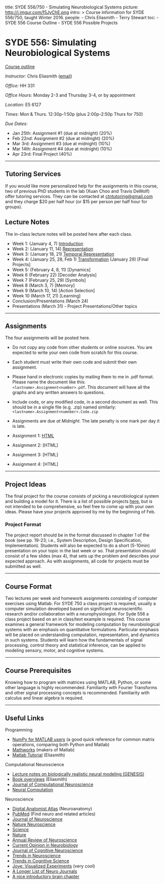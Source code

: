 title: SYDE 556/750 - Simulating Neurobiological Systems
picture: http://i.imgur.com/f5JyChE.png
intro: >
    Course information for SYDE 556/750, taught Winter 2016.
people:
    - Chris Eliasmith
    - Terry Stewart
toc:
    - SYDE 556 Course Outline
    - SYDE 556 Possible Projects

#  SYDE 556: Simulating Neurobiological Systems

[Course outline](/research/syde-750/syde-556-course-outline.html)

_Instructor:_ Chris Eliasmith ([email](mailto:celiasmith@uwaterloo.ca))

_Office:_ HH 331

_Office Hours:_ Monday 2-3 and Thursday 3-4, or by appointment

_Location:_ E5 6127

_Times:_ Mon & Thurs. 12:30p-1:50p (plus 2:00p-2:50p Thurs for 750)

_Due Dates:_ 

 * Jan 25th: Assignment #1 (due at midnight) (20%)
 * Feb 22nd: Assignment #2 (due at midnight) (20%) 
 * Mar 3rd: Assignment #3 (due at midnight) (10%)
 * Mar 14th: Assignment #4 (due at midnight) (10%)
 * Apr 23rd: Final Project (40%)


* * *

## Tutoring Services

If you would like more personalized help for the assignments in this course, 
two of previous PhD students in the lab (Xuan Choo and Travis DeWolf) offer tutoring 
services.  They can be contacted at [ctntutoring@gmail.com](mailto:ctntutoring@gmail.com)
and they charge \$20 per half hour (or \$15 per person per half hour for groups).

## Lecture Notes

The in-class lecture notes will be posted here after each class.

 * Week 1: (January 4, 7) [Introduction](http://nbviewer.ipython.org/github/celiasmith/syde556/blob/master/SYDE%20556%20Lecture%201%20Introduction.ipynb)
 * Week 2: (January 11, 14) [Representation](http://nbviewer.ipython.org/github/celiasmith/syde556/blob/master/SYDE%20556%20Lecture%202%20Representation.ipynb)
 * Week 3: (January 18, 21) [Temporal Representation](http://nbviewer.ipython.org/github/celiasmith/syde556/blob/master/SYDE%20556%20Lecture%203%20Temporal%20Representation.ipynb)
 * Week 4: (January 25, 28, Feb 1) [Transformation](http://nbviewer.ipython.org/github/celiasmith/syde556/blob/master/SYDE%20556%20Lecture%204%20Transformation.ipynb) (January 29) [Final Projects]
* Week 5: (February 4, 8, 11) [Dynamics]
* Week 6 (February 22) [Decoder Analysis]
* Week 7 (February 25, 29) [Symbols]
* Week 8 (March 3, 7) [Memory]
* Week 9 (March 10, 14) [Action Selection]
* Week 10 (March 17, 21) [Learning]
* Conclusion/Presentations (March 24)
* Presentations (March 31) - Project Presentations/Other topics

* * *

##  Assignments

The four assignments will be posted here. 

 * Do not copy any code from other students or online sources.  You are expected to write your own code from scratch for this course.
 * Each student must write their own code and submit their own assignment.
 * Please hand in electronic copies by mailing them to me in .pdf format.  Please name the document like this: `<lastname>.Assignment<number>.pdf`.  This document will have all the graphs and any written answers to questions.
 * Include code, or any modified code, in a second document as well.  This should be in a single file (e.g. .zip) named similarly: `<lastname>.Assignment<numnber>.Code.zip`
 * Assignments are due _at Midnight_.  The late penalty is one mark per day it is late.

  * Assignment 1: [HTML](http://nbviewer.ipython.org/github/celiasmith/syde556/blob/master/Assignment%201.ipynb)
  * Assignment 2: [HTML]
  * Assignment 3: [HTML]
  * Assignment 4: [HTML]
  
* * *

## Project Ideas

The final project for the course consists of picking a neurobiological system and
building a model for it.  There is a list of possible projects [here](/research/syde-750/syde-556-possible-projects.html),
but is not intended to be comprehensive, so feel free to come up with your own ideas.
Please have your projects approved by me by the beginning of Feb.

### Project Format

The project report should be in the format discussed in chapter 1 of the book
(see pp. 19-23; i.e., System Description, Design Specification,
Implementation). Students will also be expected to do a short (5-10min)
presentation on your topic in the last week or so.  That presentation should consist of a few slides (max 4), that sets up the problem and describes your expected approach. As with assignments, all code for projects must be submitted as well.

* * *

## Course Format

Two lectures per week and homework assignments consisting of computer
exercises using Matlab. For SYDE 750 a class project is required, usually a
computer simulation developed based on significant neuroscientific research
and/or collaboration with a neurophysiologist. For Syde 556 a class project
based on an in class/text example is required. This course examines a general
framework for modeling computation by neurobiological systems with an emphasis
on quantitative formulations. Particular emphasis will be placed on
understanding computation, representation, and dynamics in such systems.
Students will learn how the fundamentals of signal processing, control theory
and statistical inference, can be applied to modeling sensory, motor, and
cognitive systems.

* * *

## Course Prerequisites

Knowing how to program with matrices using MATLAB, Python, or some other language is highly 
recommended. Familiarity with Fourier Transforms and other signal processing concepts is recommended.
Familiarity with calculus and linear algebra is required.

* * *

## Useful Links

Programming

* [NumPy for MATLAB users](http://wiki.scipy.org/NumPy_for_Matlab_Users) (a good quick reference for common matrix operations, comparing both Python and Matlab)
* [Mathworks](http://www.mathworks.com/) (makers of Matlab)
* [Matlab Tutorial](NEFcourse/matlabTutorial) (Eliasmith)

Computational Neuroscience

* [Lecture notes on biologically realistic neural modeling (GENESIS) ](http://www.genesis-sim.org/GENESIS/)
* [Book overviews](NEFcourse/bookComments) (Eliasmith)
* [Journal of Computational Neuroscience](http://webdev.uwaterloo.ca/ejournals/stats?ejournal_id=7213&navbar=uw&navbase=tug.lib.uwaterloo.ca)
* [Neural Computation](http://webdev.uwaterloo.ca/ejournals/stats?ejournal_id=4796&navbar=uw&navbase=tug.lib.uwaterloo.ca)

Neuroscience

* [Digital Anatomist Atlas](http://www9.biostr.washington.edu/da.html) (Neuroanatomy)
* [PubMed](http://www.ncbi.nlm.nih.gov/entrez/query.fcgi) (Find neuro and related articles)
* [Journal of Neuroscience](http://webdev.uwaterloo.ca/ejournals/stats?ejournal_id=3870&navbar=uw&navbase=tug.lib.uwaterloo.ca)
* [Nature Neuroscience](http://webdev.uwaterloo.ca/ejournals/stats?ejournal_id=9650&navbar=uw&navbase=tug.lib.uwaterloo.ca)
* [Science](http://webdev.uwaterloo.ca/ejournals/stats?ejournal_id=7892&navbar=uw&navbase=tug.lib.uwaterloo.ca)
* [Nature](http://webdev.uwaterloo.ca/ejournals/stats?ejournal_id=7884&navbar=uw&navbase=tug.lib.uwaterloo.ca)
* [Annual Review of Neuroscience](http://webdev.uwaterloo.ca/ejournals/stats?ejournal_id=386&navbar=uw&navbase=tug.lib.uwaterloo.ca)
* [Current Opinion in Neurobiology](http://webdev.uwaterloo.ca/ejournals/stats?ejournal_id=1627&navbar=uw&navbase=tug.lib.uwaterloo.ca)
* [Journal of Cognitive Neuroscience](http://webdev.uwaterloo.ca/ejournals/stats?ejournal_id=3419&navbar=uw&navbase=tug.lib.uwaterloo.ca)
* [Trends in Neuroscience](http://webdev.uwaterloo.ca/ejournals/stats?ejournal_id=6271&navbar=uw&navbase=tug.lib.uwaterloo.ca)
* [Trends in Cognitive Science](http://webdev.uwaterloo.ca/ejournals/stats?ejournal_id=6264&navbar=uw&navbase=tug.lib.uwaterloo.ca)
* [Jove: Visualized Experiments](http://www.jove.com/index/browse.stp?Tag=Neuroscience&sn=BID21) (very cool)
* [A Longer List of Neuro Journals](http://thalamus.wustl.edu/journals.html)
* [A nice introductory brain chapter](http://williamcalvin.com/bk7/bk7ch6.htm)
